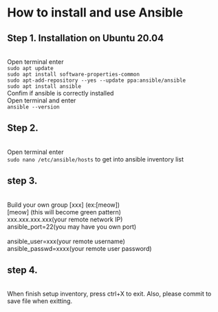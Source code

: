 # How to install and use Ansible

## Step 1. Installation on Ubuntu 20.04
<br> Open terminal enter 
<br> ``sudo apt update``
<br> ``sudo apt install software-properties-common``
<br> ``sudo apt-add-repository --yes --update ppa:ansible/ansible``
<br> ``sudo apt install ansible``
<br> Confim if ansible is correctly installed 
<br> Open terminal and enter
<br> ``ansible --version``

## Step 2.
<br> Open terminal enter 
<br> ``sudo nano /etc/ansible/hosts`` to get into ansible inventory list

## step 3.
<br> Build your own group [xxx] (ex:[meow])
<br> [meow] (this will become green pattern)
<br> xxx.xxx.xxx.xxx(your remote network IP) 
<br> ansible_port=22(you may have you own port)  
<br> ansible_user=xxx(your remote username) 
<br> ansible_passwd=xxxx(your remote user password)

## step 4.
<br> When finish setup inventory, press ctrl+X to exit. Also, please commit to save file when exitting.
